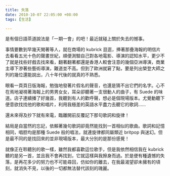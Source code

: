 ```yaml
---
title: 失落
date: 2010-10-07 22:05:00 +08:00
tags: [生活]

---
```


 是有個日語茶道說法是「一期一會」的吧！最近就碰上關於失去的憾事。  
  
 事情要數到早幾天閑著等人，就在商場的 kubrick 逛逛，捧著那疊海報的明信片去看看五光十色的聲畫世紀，順便測驗自己對各地電影、導演的認知水平，更少不了就是找些好戲去找來看，翻著翻著都還是香港人較會注意的幾個亞洲導演，商業主導下滲著些藝術導演，難道並不高。但到了歐洲就窘了點，要是列出榮登大師之列的幾位還能說出，八十年代後的就真的不熟悉。  
  
 眼看一頁頁日版海報，勉強地發著片假名的聲音，也還是猜不出它們的名字。心不在焉地凝視著海報上的男男女女，耳朵卻聽著一支很動人的曲子，有 Suede 的味道。店子連續播了好幾首，我聽到有人的歡呼聲，想必是個現場版本。尤覺動聽下便意欲找找他的歌和唱片，利用我極差的英語水平盡力去聽它的歌詞……  
  
 還未來得及抄下就有來電，臨離開前反覆記下那句歌詞和旋律！  
  
 結局是自當然的忘記，依賴著幾句歌詞卻竟然能找到一首相似的歌曲。歌詞和記憶相同，唱腔均是那種 Suede 般的唱法，就連旋律都同屬類近 britpop 與迷幻。但是最不同的是找回來的並非現場版本，最大分別的是那份感覺！  
  
  
 就像正在聆聽別的歌一樣，雖然我都喜歡這位歌手，但是我依然相信我在 kubrick 聽的是另一首，並且我不會再找到，它就這樣與我擦身而過。於是便有種遺憾的失落，是再花多少的努力也不可能尋回，仿如你的離去，在我最渴望卻未擁有的頃刻，就消失不見，以後的一切都無法替代該刻的瑰麗。
